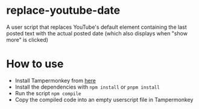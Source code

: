 # replace-youtube-date

A user script that replaces YouTube's default element containing the last posted
text with the actual posted date (which also displays when "show more" is
clicked)

# How to use

- Install Tampermonkey from
  [here](https://chrome.google.com/webstore/detail/tampermonkey/dhdgffkkebhmkfjojejmpbldmpobfkfo?hl=en)
- Install the dependencies with `npm install` or `pnpm install`
- Run the script `npm compile`
- Copy the compiled code into an empty userscript file in Tampermonkey

